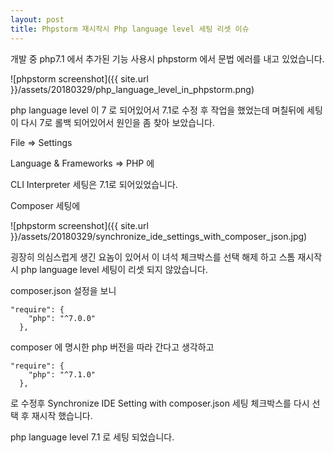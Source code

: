 ```yaml
---
layout: post
title: Phpstorm 재시작시 Php language level 세팅 리셋 이슈
---
```


개발 중 php7.1 에서 추가된 기능 사용시 phpstorm 에서 문법 에러를 내고 있었습니다.

![phpstorm screenshot]({{ site.url }}/assets/20180329/php_language_level_in_phpstorm.png)

php language level 이 7 로 되어있어서 7.1로 수정 후 작업을 했었는데 며칠뒤에 세팅이 다시 7로 롤백 되어있어서 원인을 좀 찾아 보았습니다.

File => Settings

Language & Frameworks => PHP 에

CLI Interpreter 세팅은 7.1로 되어있었습니다.

Composer 세팅에

![phpstorm screenshot]({{ site.url }}/assets/20180329/synchronize_ide_settings_with_composer_json.jpg)

굉장히 의심스럽게 생긴 요놈이 있어서 이 녀석 체크박스를 선택 해제 하고 스톰 재시작시 php language level 세팅이 리셋 되지 않았습니다.

composer.json 설정을 보니

```
"require": {
    "php": "^7.0.0"
  },

```

composer 에 명시한 php 버전을 따라 간다고 생각하고

```
"require": {
    "php": "^7.1.0"
  },

```

로 수정후 Synchronize IDE Setting with composer.json 세팅 체크박스를 다시 선택 후 재시작 했습니다.

php language level 7.1 로 세팅 되었습니다.

